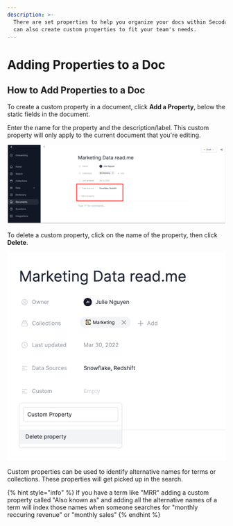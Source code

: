 ```yaml
---
description: >-
  There are set properties to help you organize your docs within Secoda, but you
  can also create custom properties to fit your team's needs.
---
```


# Adding Properties to a Doc

## How to Add Properties to a Doc

To create a custom property in a document, click **Add a Property**, below the static fields in the document.&#x20;

Enter the name for the property and the description/label. This custom property will only apply to the current document that you're editing.&#x20;

![](<../../.gitbook/assets/Group 593.png>)

To delete a custom property, click on the name of the property, then click **Delete**.&#x20;

<div align="left">

<img src="../../.gitbook/assets/Screen Shot 2022-04-08 at 11.19.00 AM.png" alt="">

</div>

Custom properties can be used to identify alternative names for terms or collections. These properties will get picked up in the search.&#x20;

{% hint style="info" %}
If you have a term like "MRR" adding a custom property called "Also known as" and adding all the alternative names of a term will index those names when someone searches for "monthly reccuring revenue" or "monthly sales"&#x20;
{% endhint %}

